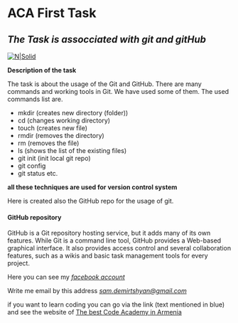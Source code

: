 # ACA First Task
## _The Task is assocciated with git and gitHub_

[![N|Solid](https://encrypted-tbn0.gstatic.com/images?q=tbn:ANd9GcRsbqZ37KH02QhPuLO1ruRcIEAiTh4wineiLw&usqp=CAU)]()

**Description of the task**

The task is about the usage of the Git and GitHub. There are many commands and working tools in Git. We have used some of them.
The used commands list are.
<ul>
    <li>mkdir (creates new directory (folder))</li>
    <li>cd (changes working directory)</li>
    <li>touch (creates new file)</li>
    <li>rmdir (removes the directory)</li>
    <li>rm (removes the file)</li>
    <li>ls (shows the list of the existing files)</li>
    <li>git init (init local git repo)</li>
    <li>git config</li>
    <li>git status etc.</li>
</ul>

**all these techniques are used for version control system**

Here is created also the GitHub repo for the usage of git.

#### GitHub repository

GitHub is a Git repository hosting service, but it adds many of its own features. While Git is a command line tool, GitHub provides a Web-based graphical interface. It also provides access control and several collaboration features, such as a wikis and basic task management tools for every project.

Here you can see my *[facebook account](https://www.facebook.com/samvel.demirchyan.9)*

Write me email by this address *[sam.demirtshyan@gmail.com](https://www.gmail.com)*

if you want to learn coding you can go via the link (text mentioned in blue) and see the website of
<a href="http://aca.am/" target="_blank">The best Code Academy in Armenia</a>
